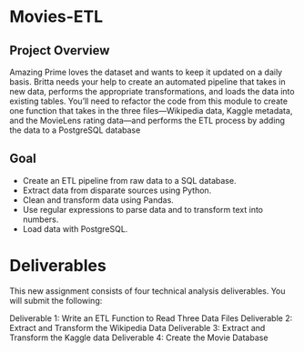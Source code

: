 # Movies-ETL

## Project Overview

Amazing Prime loves the dataset and wants to keep it updated on a daily basis. Britta needs your help to create an automated pipeline that takes in new data, performs the appropriate transformations, and loads the data into existing tables. You’ll need to refactor the code from this module to create one function that takes in the three files—Wikipedia data, Kaggle metadata, and the MovieLens rating data—and performs the ETL process by adding the data to a PostgreSQL database

## Goal

- Create an ETL pipeline from raw data to a SQL database.
- Extract data from disparate sources using Python.
- Clean and transform data using Pandas.
- Use regular expressions to parse data and to transform text into numbers.
- Load data with PostgreSQL.

# Deliverables

This new assignment consists of four technical analysis deliverables. You will submit the following:

  Deliverable 1: Write an ETL Function to Read Three Data Files
  Deliverable 2: Extract and Transform the Wikipedia Data
  Deliverable 3: Extract and Transform the Kaggle data
  Deliverable 4: Create the Movie Database

